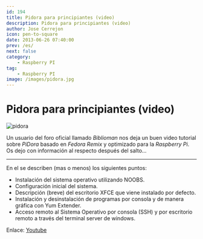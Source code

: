```yaml
---
id: 194
title: Pidora para principiantes (video)
description: Pidora para principiantes (video)
author: Jose Cerrejon
icon: pen-to-square
date: 2013-06-26 07:40:00
prev: /es/
next: false
category:
    - Raspberry PI
tag:
    - Raspberry PI
image: /images/pidora.jpg
---
```


# Pidora para principiantes (video)

![pidora](/images/pidora.jpg)

Un usuario del foro oficial llamado _Biblioman_ nos deja un buen video tutorial sobre _PiDora_ basado en _Fedora Remix_ y optimizado para la _Raspberry Pi_. Os dejo con información al respecto después del salto...

---

En el se describen (mas o menos) los siguientes puntos:

-   Instalación del sistema operativo utilizando NOOBS.
-   Configuración inicial del sistema.
-   Descripción (breve) del escritorio XFCE que viene instalado por defecto.
-   Instalación y desinstalación de programas por consola y de manera gráfica con Yum Extender.
-   Acceso remoto al Sistema Operativo por consola (SSH) y por escritorio remoto a través del terminal server de windows.

Enlace: [Youtube](https://www.youtube.com/watch?v=EEH-isPNZr0)
